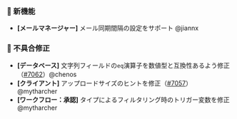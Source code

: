 ### 🎉 新機能

* **[メールマネージャー]** メール同期間隔の設定をサポート @jiannx

### 🐛 不具合修正

* **[データベース]** 文字列フィールドの`eq`演算子を数値型と互換性あるよう修正（[#7062](https://github.com/nocobase/nocobase/pull/7062)）@chenos
* **[クライアント]** アップロードサイズのヒントを修正（[#7057](https://github.com/nocobase/nocobase/pull/7057)）@mytharcher
* **[ワークフロー：承認]** タイプによるフィルタリング時のトリガー変数を修正 @mytharcher
